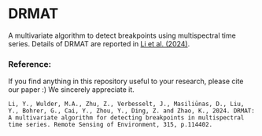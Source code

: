 # DRMAT
A multivariate algorithm to detect breakpoints using multispectral time series. Details of DRMAT are reported in [Li et al. (2024)](https://authors.elsevier.com/a/1jlHs7qzT3EUu). 

### Reference:
If you find anything in this repository useful to your research, please cite our paper :) We sincerely appreciate it.
```
Li, Y., Wulder, M.A., Zhu, Z., Verbesselt, J., Masiliūnas, D., Liu, Y., Bohrer, G., Cai, Y., Zhou, Y., Ding, Z. and Zhao, K., 2024. DRMAT: A multivariate algorithm for detecting breakpoints in multispectral time series. Remote Sensing of Environment, 315, p.114402.
```
